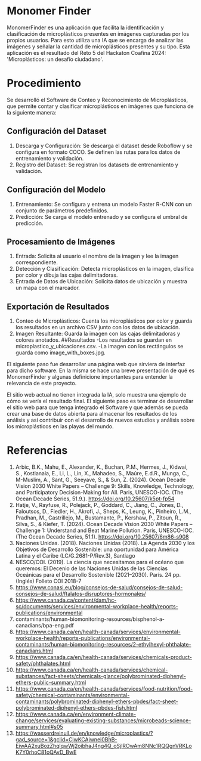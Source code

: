 # Monomer Finder
MonomerFinder es una aplicación que facilita la identificación y clasificación de microplásticos presentes en imágenes capturadas por los propios usuarios. Para esto utiliza una IA que se encarga de analizar las imágenes y señalar la cantidad de microplásticos presentes y su tipo. Esta aplicación es el resultado del Reto 5 del Hackaton Coafina 2024: 'Microplásticos: un desafío ciudadano'.

# Procedimiento
Se desarrolló el Software de Conteo y Reconocimiento de Microplásticos, que permite contar y clasificar microplásticos en imágenes que funciona de la siguiente manera:

## Configuración del Dataset
1. Descarga y Configuración: Se descarga el dataset desde Roboflow y se configura en formato COCO. Se definen las rutas para los datos de entrenamiento y validación.
2. Registro del Dataset: Se registran los datasets de entrenamiento y validación.

## Configuración del Modelo
1. Entrenamiento: Se configura y entrena un modelo Faster R-CNN con un conjunto de parámetros predefinidos.
2. Predicción: Se carga el modelo entrenado y se configura el umbral de predicción.

## Procesamiento de Imágenes
1. Entrada: Solicita al usuario el nombre de la imagen y lee la imagen correspondiente.
2. Detección y Clasificación: Detecta microplásticos en la imagen, clasifica por color y dibuja las cajas delimitadoras.
3. Entrada de Datos de Ubicación: Solicita datos de ubicación y muestra un mapa con el marcador.

## Exportación de Resultados
1. Conteo de Microplásticos: Cuenta los microplásticos por color y guarda los resultados en un archivo CSV junto con los datos de ubicación.
2. Imagen Resultante: Guarda la imagen con las cajas delimitadoras y colores anotados.
##Resultados
    -Los resultados se guardan en microplastico_y_ubicaciones.csv.
    -La imagen con los rectángulos se guarda como image_with_boxes.jpg.

El siguiente paso fue desarrollar una página web que sirviera de interfaz para dicho software. En la misma se hace una breve presentación de qué es MonomerFinder y algunas definicione importantes para entender la relevancia de este proyecto.

El sitio web actual no tienen integrada la IA, solo muestra una ejemplo de cómo se vería el resultado final. El siguiente paso es terminar de desarrollar el sitio web para que tenga integrado el Software y que además se pueda crear una base de datos abierta para almacenar los resultados de los análisis y así contribuir con el desarrollo de nuevos estudios y análisis sobre los microplásticos en las playas del mundo.

# Referencias

1. Arbic, B.K., Mahu, E., Alexander, K., Buchan, P.M., Hermes, J., Kidwai, S., Kostianaia, E., Li, L., Lin, X., Mahadeo,  S.,  Maúre,  E.d.R.,  Munga,  C.,  M-Muslim,  A.,  Sant,  G.,  Seeyave,  S.,  &  Sun,  Z.  (2024).  Ocean Decade Vision 2030 White Papers – Challenge 9: Skills, Knowledge, Technology, and Participatory Decision-Making  for  All.  Paris,  UNESCO-IOC.  (The  Ocean  Decade  Series,  51.9.). https://doi.org/10.25607/k5pt-fp54
2. Hatje, V., Rayfuse, R., Polejack, P., Goddard, C., Jiang, C., Jones, D., Faloutsos, D., Fiedler, H., Akrofi, J., Sheps, K., Leung, K., Pinheiro, L.M., Pradhan, M., Castrillejo, M., Bustamante, P., Kershaw, P., Zitoun, R., Silva, S., & Kiefer, T. (2024). Ocean Decade Vision 2030 White Papers – Challenge 1: Understand and Beat Marine Pollution. Paris, UNESCO-IOC. (The Ocean Decade Series, 51.1). https://doi.org/10.25607/6m86-s908
3. Naciones Unidas. (2018). Naciones Unidas (2018). La Agenda 2030 y los Objetivos de Desarrollo Sostenible: una oportunidad para América Latina y el Caribe (LC/G.2681-P/Rev.3), Santiago
4. NESCO/COI. (2019). La ciencia que necesitamos para el océano que queremos: El Decenio de las Naciones Unidas de las Ciencias Oceánicas para el Desarrollo Sostenible (2021–2030). París. 24 pp. (Inglés) Folleto COI 2018-7
5. https://www.conasi.eu/blog/consejos-de-salud/consejos-de-salud-consejos-de-salud/ftalatos-disruptores-hormonales/
6. https://www.canada.ca/content/dam/hc-sc/documents/services/environmental-workplace-health/reports-publications/environmental
7. contaminants/human-biomonitoring-resources/bisphenol-a-canadians/bpa-eng.pdf
8. https://www.canada.ca/en/health-canada/services/environmental-workplace-health/reports-publications/environmental-contaminants/human-biomonitoring-resources/2-ethylhexyl-phthalate-canadians.html
9. https://www.canada.ca/en/health-canada/services/chemicals-product-safety/phthalates.html
10. https://www.canada.ca/en/health-canada/services/chemical-substances/fact-sheets/chemicals-glance/polybrominated-diphenyl-ethers-public-summary.html
11. https://www.canada.ca/en/health-canada/services/food-nutrition/food-safety/chemical-contaminants/environmental-contaminants/polybrominated-diphenyl-ethers-pbdes/fact-sheet-polybrominated-diphenyl-ethers-pbdes-fish.html
12. https://www.canada.ca/en/environment-climate-change/services/evaluating-existing-substances/microbeads-science-summary.html#s05
13. https://wasserdreinull.de/en/knowledge/microplastics/?gad_source=1&gclid=CjwKCAjwnei0BhB-EiwAA2xuBozZhqlqwWj2oibhaJ4ng4Q_oSjlROwAm8NNc1RQQgnVRKLoK7Y0rhoC81oQAvD_BwE
